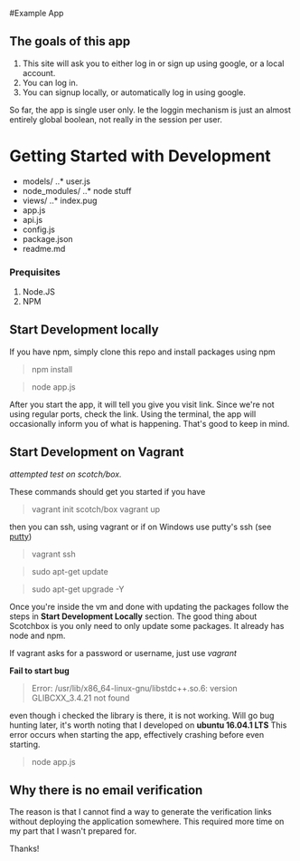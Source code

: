 #Example App

## The goals of this app
1. This site will ask you to either log in or sign up using google, or a local account.
2. You can log in.
3. You can signup locally, or automatically log in using google.

So far, the app is single user only. Ie the loggin mechanism is just an almost entirely global boolean, not really in the session per user.

# Getting Started with Development
* models/
  ..* user.js
* node_modules/
  ..* node stuff
* views/
  ..* index.pug
* app.js
* api.js
* config.js
* package.json
* readme.md


### Prequisites
1. Node.JS
2. NPM

## Start Development locally
If you have npm, simply clone this repo and install packages using npm
> npm install

> node app.js

After you start the app, it will tell you give you visit link. Since we're not using regular ports, check the link.
Using the terminal, the app will occasionally inform you of what is happening. That's good to keep in mind.


## Start Development on Vagrant
*attempted test on scotch/box.*

These commands should get you started if you have
> vagrant init scotch/box
> vagrant up

then you can ssh, using vagrant or if on Windows use putty's ssh (see [putty](http://www.putty.org))
> vagrant ssh

> sudo apt-get update

> sudo apt-get upgrade -Y

Once you're inside the vm and done with updating the packages follow the steps in **Start Development Locally** section.
The good thing about Scotchbox is you only need to only update some packages. It already
has node and npm.

If vagrant asks for a password or username, just use *vagrant*

**Fail to start bug**

> Error: /usr/lib/x86_64-linux-gnu/libstdc++.so.6: version GLIBCXX_3.4.21 not found 


even though i checked the library is there, it is not working. Will go bug hunting later,
it's worth noting that I developed on **ubuntu 16.04.1 LTS**
This error occurs when starting the app, effectively crashing before even starting.

> node app.js



## Why there is no email verification
The reason is that I cannot find a way to generate the verification links without deploying
the application somewhere. This required more time on my part that I wasn't prepared for.

Thanks!
